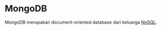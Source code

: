 # MongoDB

MongoDB merupakan document-oriented database dari keluarga [NoSQL](http://id.wikipedia.org/wiki/NoSQL).